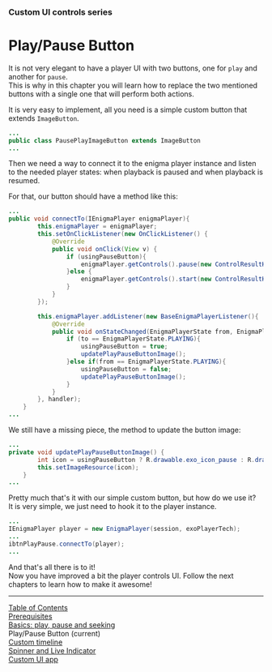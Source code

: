 ### Custom UI controls series
# Play/Pause Button
It is not very elegant to have a player UI with two buttons, one for `play` and another for `pause`.<br />
This is why in this chapter you will learn how to replace the two mentioned buttons with a single one that will perform both actions.

It is very easy to implement, all you need is a simple custom button that extends `ImageButton`.
```java
...
public class PausePlayImageButton extends ImageButton
...
```

Then we need a way to connect it to the enigma player instance and listen to the needed player states: when playback is paused and when playback is resumed.

For that, our button should have a method like this:
```java
...
public void connectTo(IEnigmaPlayer enigmaPlayer){
        this.enigmaPlayer = enigmaPlayer;
        this.setOnClickListener(new OnClickListener() {
            @Override
            public void onClick(View v) {
                if (usingPauseButton){
                    enigmaPlayer.getControls().pause(new ControlResultHandler(TAG, "pause"));
                }else {
                    enigmaPlayer.getControls().start(new ControlResultHandler(TAG, "play"));
                }
            }
        });

        this.enigmaPlayer.addListener(new BaseEnigmaPlayerListener(){
            @Override
            public void onStateChanged(EnigmaPlayerState from, EnigmaPlayerState to) {
                if (to == EnigmaPlayerState.PLAYING){
                    usingPauseButton = true;
                    updatePlayPauseButtonImage();
                }else if(from == EnigmaPlayerState.PLAYING){
                    usingPauseButton = false;
                    updatePlayPauseButtonImage();
                }
            }
        }, handler);
    }
...
```
We still have a missing piece, the method to update the button image:
```java
...
private void updatePlayPauseButtonImage() {
        int icon = usingPauseButton ? R.drawable.exo_icon_pause : R.drawable.exo_icon_play;
        this.setImageResource(icon);
    }
...
```

Pretty much that's it with our simple custom button, but how do we use it? <br />
It is very simple, we just need to hook it to the player instance.
```java
...
IEnigmaPlayer player = new EnigmaPlayer(session, exoPlayerTech);
...
ibtnPlayPause.connectTo(player);
...
```
And that's all there is to it! <br /> Now you have improved a bit the
player controls UI. Follow the next chapters to learn how to make it
awesome!



___
[Table of Contents](../index.md)<br/>
[Prerequisites](prerequisites.md)<br/>
[Basics: play, pause and seeking](basics.md)<br/>
Play/Pause Button (current)<br/>
[Custom timeline](timeline.md)<br/>
[Spinner and Live Indicator](spinner_and_live.md)<br/>
[Custom UI app](custom_ui_app.md)<br/>
